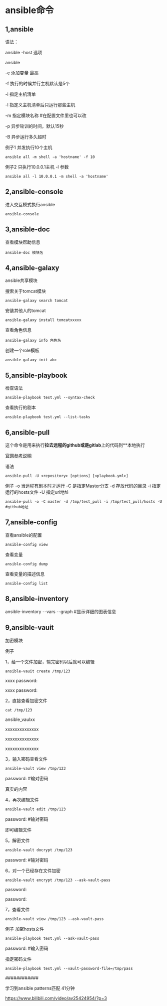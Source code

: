 # ansible命令

## 1,ansible

语法：

ansible -host 选项

ansible 

-e 添加变量 最高

-f  执行的时候并行主机默认是5个

-i 指定主机清单

-l 指定义主机清单后只运行那些主机

-m 指定模块名称  #在配置文件里也可以改

-p 异步轮训的时间，默认15秒

-B 异步运行多久超时

例子1		并发执行10个主机

```
ansible all -m shell -a 'hostname' -f 10
```

例子2        只执行10.0.0.1主机 -l 参数

```
ansible all -l 10.0.0.1 -m shell -a 'hostname' 
```

## 2,ansible-console

进入交互模式执行ansible

```
ansible-console
```

## 3,ansible-doc

查看模块帮助信息  

```
ansible-doc 模块名
```



## 4,ansible-galaxy

ansible共享模块

搜索关于tomcat模块

```
ansible-galaxy search tomcat
```

安装其他人的tomcat

```
ansible-galaxy install tomcatxxxxx
```

查看角色信息

```
ansible-galaxy info 角色名
```

创建一个role模板

```
ansible-galaxy init abc
```

## 5,ansible-playbook

检查语法

```
ansible-playbook test.yml --syntax-check
```

查看执行的剧本

```
ansible-playbook test.yml --list-tasks
```



## 6,ansible-pull

这个命令是用来执行**拉去远程的github或是gitlab**上的代码到**本地执行

[官网参考说明](https://docs.ansible.com/ansible/latest/cli/ansible-pull.html?highlight=pull)

语法

```
ansible-pull -U <repository> [options] [<playbook.yml>]
```

例子 -o 当远程有剧本时才运行  -C 是指定Master分支 -d 存放代码的目录 -i 指定运行的hosts文件 -U 指定url地址

```
ansible-pull -o -C master -d /tmp/test_pull -i /tmp/test_pull/hosts -U #github地址
```



## 7,ansible-config

查看ansible的配置

```
ansible-config view
```

查看变量

```
ansible-config dump
```

查看变量的描述信息

```
ansible-config list
```



## 8,ansible-inventory

ansible-inventory --vars --graph   #显示详细的图表信息



## 9,ansible-vauit

加密模块

例子  

1，给一个文件加密，输完密码以后就可以编辑

```
ansible-vauit create /tmp/123
```

xxxx password: 

xxxx password:

2，直接查看加密文件    

```
cat /tmp/123
```

ansible_vaulxx

xxxxxxxxxxxxxx

xxxxxxxxxxxxxx

xxxxxxxxxxxxxx

3，输入密码查看文件

```
ansible-vault view /tmp/123
```

password:     #输对密码

真实的内容

4，再次编辑文件

```
ansible-vault edit /tmp/123
```

password:   #输对密码

即可编辑文件

5，解密文件

```
ansible-vault docrypt /tmp/123
```

password:    #输对密码

6，对一个已经存在文件加密

```
ansible-vault encrypt /tmp/123 --ask-vault-pass
```

password:

password:

7，查看文件

```
ansible-vault view /tmp/123 --ask-vault-pass
```

例子 加密hosts文件

```
ansible-playbook test.yml --ask-vault-pass 
```

password:   #输入密码

指定密码文件

```
ansible-playbook test.yml --vault-password-file=/tmp/pass
```





############

学习到ansible patterns匹配       41分钟

https://www.bilibili.com/video/av25424954/?p=3  